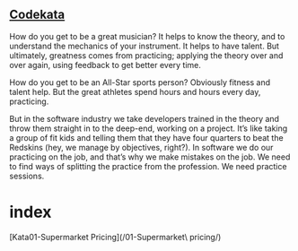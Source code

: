 [Codekata](http://codekata.com/)
-------------------------------------------
How do you get to be a great musician? It helps to know the theory, and to understand the mechanics of your instrument. 
It helps to have talent. 
But ultimately, greatness comes from practicing; 
applying the theory over and over again, using feedback to get better every time.

How do you get to be an All-Star sports person? Obviously fitness and talent help. 
But the great athletes spend hours and hours every day, practicing.

But in the software industry we take developers trained in the theory and throw them straight in to the deep-end, working on a project. 
It’s like taking a group of fit kids and telling them that they have four quarters to beat the Redskins (hey, we manage by objectives, right?). 
In software we do our practicing on the job, and that’s why we make mistakes on the job. 
We need to find ways of splitting the practice from the profession. 
We need practice sessions.


# index
[Kata01-Supermarket Pricing](/01-Supermarket\ pricing/)  
